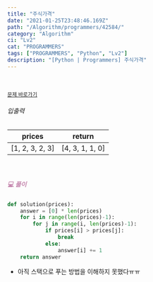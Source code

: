```yaml
---
title: "주식가격"
date: "2021-01-25T23:48:46.169Z"
path: "/Algorithm/programmers/42584/"
category: "Algorithm"
ci: "Lv2"
cat: "PROGRAMMERS"
tags: ["PROGRAMMERS", "Python", "Lv2"]
description: "[Python | Programmers] 주식가격"
---
```


<br />

<a href="https://programmers.co.kr/learn/courses/30/lessons/42584"><small>문제 바로가기</small></a>

###### 입출력

| prices          | return          |
| --------------- | --------------- |
| [1, 2, 3, 2, 3] | [4, 3, 1, 1, 0] |

<br />

##### <h5 style="color:#C587AE;">💻 풀이</h5>

```python
def solution(prices):
    answer = [0] * len(prices)
    for i in range(len(prices)-1):
        for j in range(i, len(prices)-1):
            if prices[i] > prices[j]:
                break
            else:
                answer[i] += 1
    return answer
```

* 아직 스택으로 푸는 방법을 이해하지 못했다ㅠㅠ

<br />

